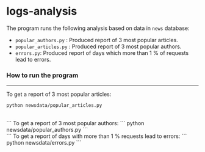 # logs-analysis

The program runs the following analysis based on data in ```news``` database:
- ```popular_authors.py``` : Produced report of 3 most popular articles.
- ```popular_articles.py``` : Produced report of 3 most popular authors.
- ```errors.py```: Produced report of days which more than 1 % of requests lead to errors.


### How to run the program
_______
To get a report of 3 most popular articles:
```
python newsdata/popular_articles.py
```
<br>
```
To get a report of 3 most popular authors:
```
python newsdata/popular_authors.py
```
<br>
```
To get a report of days with more than 1 % requests lead to errors:
```
python newsdata/errors.py
```
